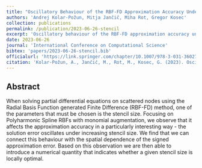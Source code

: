```yaml
---
title: "Oscillatory Behaviour of the RBF-FD Approximation Accuracy Under Increasing Stencil Size"
authors: 'Andrej Kolar-Požun, Mitja Jančič, Miha Rot, Gregor Kosec'
collection: publications
permalink: /publication/2023-06-26-stencil
excerpt: 'Oscillatory behaviour of the RBF-FD approximation accuracy under increasing stencil size.'
date: 2023-06-26
journal: 'International Conference on Computational Science'
bibtex: 'papers/2023-06-26-stencil.bib'
officialurl: 'https://link.springer.com/chapter/10.1007/978-3-031-36027-5_40'
citation: 'Kolar-Požun, A., Jančič, M., Rot, M., Kosec, G. (2023). Oscillatory Behaviour of the RBF-FD Approximation Accuracy Under Increasing Stencil Size. In: Mikyška, J., de Mulatier, C., Paszynski, M., Krzhizhanovskaya, V.V., Dongarra, J.J., Sloot, P.M. (eds) Computational Science – ICCS 2023. ICCS 2023. Lecture Notes in Computer Science, vol 10476. Springer, Cham. https://doi.org/10.1007/978-3-031-36027-5_40'
---
```


## Abstract

When solving partial differential equations on scattered nodes using the Radial Basis Function generated Finite Difference (RBF-FD) method, one of the parameters that must be chosen is the stencil size. Focusing on Polyharmonic Spline RBFs with monomial augmentation, we observe that it affects the approximation accuracy in a particularly interesting way - the solution error oscillates under increasing stencil size. We find that we can connect this behaviour with the spatial dependence of the signed approximation error. Based on this observation we are then able to introduce a numerical quantity that indicates whether a given stencil size is locally optimal.